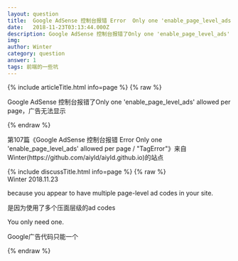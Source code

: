 ```yaml
---
layout: question
title:  Google AdSense 控制台报错 Error  Only one 'enable_page_level_ads' allowed per page / "TagError"
date:   2018-11-23T03:13:44.000Z
description: Google AdSense 控制台报错了Only one 'enable_page_level_ads' allowed per page，广告无法显示...
img: 
author: Winter
category: question
answer: 1
tags: 前端的一些坑
---
```

<div class="article-root">
  <div class="article">
    {% include articleTitle.html info=page %}
    {% raw %}
    <div class="article-content"><p>Google AdSense 控制台报错了Only one &#39;enable_page_level_ads&#39; allowed per page，广告无法显示</p>
</div>
    {% endraw %}
  </div>
  <p class="winter_mark">第107篇《Google AdSense 控制台报错 Error  Only one 'enable_page_level_ads' allowed per page / "TagError"》来自Winter(https://github.com/aiyld/aiyld.github.io)的站点</p>
  <div class="discuss-wrapper">
    {% include discussTitle.html info=page %}
    {% raw %}
    <div class="discuss-list">
    <div class="discuss-item">
        <div class="discuss-parent">
          <div class="discuss-meta">
            <span class="discuss-user">Winter</span>
            <span class="discuss-time">2018.11.23</span>
          </div>
          <div class="discuss-comment"><p>because you appear to have multiple page-level ad codes in your site.</p>

<p>是因为使用了多个压面层级的ad codes</p>

<p>You only need one.</p>

<p>Google广告代码只能一个</p>
</div>
        </div></div>
    </div>
    {% endraw %}
  </div>
<div>
